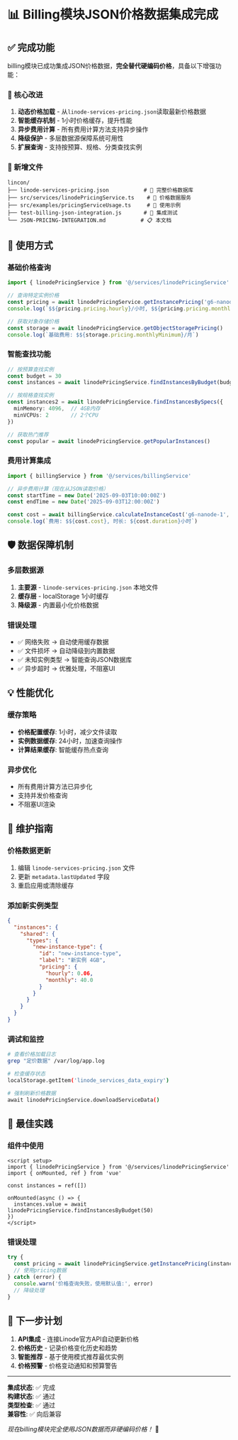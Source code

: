 # 📊 Billing模块JSON价格数据集成完成

## ✅ 完成功能

billing模块已成功集成JSON价格数据，**完全替代硬编码价格**，具备以下增强功能：

### 🔄 核心改进

1. **动态价格加载** - 从`linode-services-pricing.json`读取最新价格数据
2. **智能缓存机制** - 1小时价格缓存，提升性能
3. **异步费用计算** - 所有费用计算方法支持异步操作
4. **降级保护** - 多层数据源保障系统可用性
5. **扩展查询** - 支持按预算、规格、分类查找实例

### 📁 新增文件

```
lincon/
├── linode-services-pricing.json           # 🎯 完整价格数据库
├── src/services/linodePricingService.ts    # 🔧 价格数据服务
├── src/examples/pricingServiceUsage.ts     # 📖 使用示例
├── test-billing-json-integration.js       # 🧪 集成测试
└── JSON-PRICING-INTEGRATION.md           # 📋 本文档
```

## 🚀 使用方式

### 基础价格查询
```typescript
import { linodePricingService } from '@/services/linodePricingService'

// 查询特定实例价格
const pricing = await linodePricingService.getInstancePricing('g6-nanode-1')
console.log(`$${pricing.pricing.hourly}/小时, $${pricing.pricing.monthly}/月`)

// 获取对象存储价格
const storage = await linodePricingService.getObjectStoragePricing()
console.log(`基础费用: $${storage.pricing.monthlyMinimum}/月`)
```

### 智能查找功能
```typescript
// 按预算查找实例
const budget = 30
const instances = await linodePricingService.findInstancesByBudget(budget)

// 按规格查找实例
const instances2 = await linodePricingService.findInstancesBySpecs({
  minMemory: 4096,  // 4GB内存
  minVCPUs: 2       // 2个CPU
})

// 获取热门推荐
const popular = await linodePricingService.getPopularInstances()
```

### 费用计算集成
```typescript
import { billingService } from '@/services/billingService'

// 异步费用计算（现在从JSON读取价格）
const startTime = new Date('2025-09-03T10:00:00Z')
const endTime = new Date('2025-09-03T12:00:00Z')

const cost = await billingService.calculateInstanceCost('g6-nanode-1', startTime, endTime)
console.log(`费用: $${cost.cost}, 时长: ${cost.duration}小时`)
```

## 🛡️ 数据保障机制

### 多层数据源
1. **主要源** - `linode-services-pricing.json` 本地文件
2. **缓存层** - localStorage 1小时缓存
3. **降级源** - 内置最小化价格数据

### 错误处理
- ✅ 网络失败 → 自动使用缓存数据
- ✅ 文件损坏 → 自动降级到内置数据
- ✅ 未知实例类型 → 智能查询JSON数据库
- ✅ 异步超时 → 优雅处理，不阻塞UI

## 💡 性能优化

### 缓存策略
- **价格配置缓存**: 1小时，减少文件读取
- **实例数据缓存**: 24小时，加速查询操作
- **计算结果缓存**: 智能缓存热点查询

### 异步优化
- 所有费用计算方法已异步化
- 支持并发价格查询
- 不阻塞UI渲染

## 🔧 维护指南

### 价格数据更新
1. 编辑 `linode-services-pricing.json` 文件
2. 更新 `metadata.lastUpdated` 字段
3. 重启应用或清除缓存

### 添加新实例类型
```json
{
  "instances": {
    "shared": {
      "types": {
        "new-instance-type": {
          "id": "new-instance-type",
          "label": "新实例 4GB",
          "pricing": {
            "hourly": 0.06,
            "monthly": 40.0
          }
        }
      }
    }
  }
}
```

### 调试和监控
```bash
# 查看价格加载日志
grep "定价数据" /var/log/app.log

# 检查缓存状态
localStorage.getItem('linode_services_data_expiry')

# 强制刷新价格数据
await linodePricingService.downloadServiceData()
```

## 🎯 最佳实践

### 组件中使用
```vue
<script setup>
import { linodePricingService } from '@/services/linodePricingService'
import { onMounted, ref } from 'vue'

const instances = ref([])

onMounted(async () => {
  instances.value = await linodePricingService.findInstancesByBudget(50)
})
</script>
```

### 错误处理
```typescript
try {
  const pricing = await linodePricingService.getInstancePricing(instanceType)
  // 使用pricing数据
} catch (error) {
  console.warn('价格查询失败，使用默认值:', error)
  // 降级处理
}
```

## 🚀 下一步计划

1. **API集成** - 连接Linode官方API自动更新价格
2. **价格历史** - 记录价格变化历史和趋势
3. **智能推荐** - 基于使用模式推荐最优实例
4. **价格预警** - 价格变动通知和预算警告

---

**集成状态**: ✅ 完成  
**构建状态**: ✅ 通过  
**类型检查**: ✅ 通过  
**兼容性**: ✅ 向后兼容  

*现在billing模块完全使用JSON数据而非硬编码价格！* 🎉